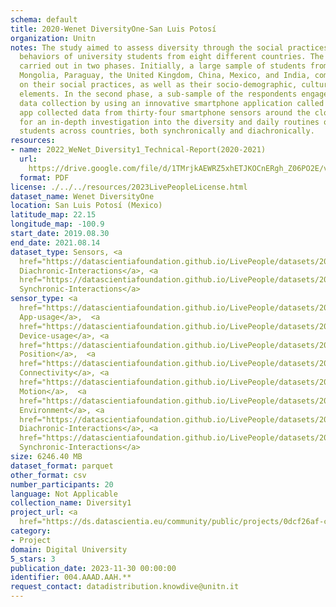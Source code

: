 ```yaml
---
schema: default
title: 2020-Wenet DiversityOne-San Luis Potosí
organization: Unitn
notes: The study aimed to assess diversity through the social practices and daily
  behaviors of university students from eight different countries. The research was
  carried out in two phases. Initially, a large sample of students from Denmark, Italy,
  Mongolia, Paraguay, the United Kingdom, China, Mexico, and India, completed a survey
  on their social practices, as well as their socio-demographic, cultural, and psychological
  elements. In the second phase, a sub-sample of the respondents engaged in a four-week
  data collection by using an innovative smartphone application called iLog. This
  app collected data from thirty-four smartphone sensors around the clock, allowing
  for an in-depth investigation into the diversity and daily routines of university
  students across countries, both synchronically and diachronically.
resources:
- name: 2022_WeNet_Diversity1_Technical-Report(2020-2021)
  url: 
    https://drive.google.com/file/d/1TMrjkAEWRZ5xhETJKOCnERgh_Z06PO2E/view?usp=drive_link
  format: PDF
license: ./../../resources/2023LivePeopleLicense.html
dataset_name: Wenet DiversityOne
location: San Luis Potosí (Mexico)
latitude_map: 22.15
longitude_map: -100.9
start_date: 2019.08.30
end_date: 2021.08.14
dataset_type: Sensors, <a 
  href="https://datascientiafoundation.github.io/LivePeople/datasets/2020-DV1-San%20Luis%20Potosi-Diachronic-Interactions/">
  Diachronic-Interactions</a>, <a 
  href="https://datascientiafoundation.github.io/LivePeople/datasets/2020-DV1-San%20Luis%20Potosi-Synchronic-Interactions/">
  Synchronic-Interactions</a>
sensor_type: <a 
  href="https://datascientiafoundation.github.io/LivePeople/datasets/2020-DV1-San%20Luis%20Potosi-App-usage/">
  App-usage</a>,  <a 
  href="https://datascientiafoundation.github.io/LivePeople/datasets/2020-DV1-San%20Luis%20Potosi-Device-usage/">
  Device-usage</a>, <a 
  href="https://datascientiafoundation.github.io/LivePeople/datasets/2020-DV1-San%20Luis%20Potosi-Position/">
  Position</a>,  <a 
  href="https://datascientiafoundation.github.io/LivePeople/datasets/2020-DV1-San%20Luis%20Potosi-Connectivity/">
  Connectivity</a>, <a 
  href="https://datascientiafoundation.github.io/LivePeople/datasets/2020-DV1-San%20Luis%20Potosi-Motion/">
  Motion</a>,  <a 
  href="https://datascientiafoundation.github.io/LivePeople/datasets/2020-DV1-San%20Luis%20Potosi-Environment/">
  Environment</a>, <a 
  href="https://datascientiafoundation.github.io/LivePeople/datasets/2020-DV1-San%20Luis%20Potosi-Diachronic-Interactions/">
  Diachronic-Interactions</a>, <a 
  href="https://datascientiafoundation.github.io/LivePeople/datasets/2020-DV1-San%20Luis%20Potosi-Synchronic-Interactions/">
  Synchronic-Interactions</a>
size: 6246.40 MB
dataset_format: parquet
other_format: csv
number_participants: 20
language: Not Applicable
collection_name: Diversity1
project_url: <a 
  href="https://ds.datascientia.eu/community/public/projects/0dcf26af-cb8f-4f61-b0c5-802a1a1febbd">https://ds.datascientia.eu/community/public/projects/0dcf26af-cb8f-4f61-b0c5-802a1a1febbd</a>
category:
- Project
domain: Digital University
5_stars: 3
publication_date: 2023-11-30 00:00:00
identifier: 004.AAAD.AAH.**
request_contact: datadistribution.knowdive@unitn.it
---
```

 